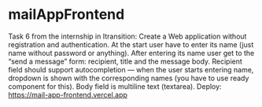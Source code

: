 # mailAppFrontend
Task 6 from the internship in Itransition:
Create a Web application without registration and authentication. 
At the start user have to enter its name (just name without password or anything).
After entering its name user get to the “send a message” form: recipient, title and the message body.
Recipient field should support autocompletion — when the user starts entering name, dropdown is shown with the corresponding names (you have to use ready component for this).
Body field  is multiline text (textarea).
Deploy: https://mail-app-frontend.vercel.app
